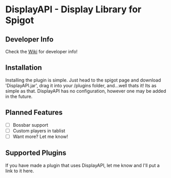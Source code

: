 # DisplayAPI - Display Library for Spigot

## Developer Info
Check the [Wiki](https://github.com/TheStilbruch/DisplayAPI/wiki) for developer info!

## Installation
Installing the plugin is simple. Just head to the spigot page and download 'DisplayAPI.jar', drag it into your /plugins folder, and...well thats it! Its as simple as that. DisplayAPI has no configuration, however one may be added in the future. 

## Planned Features
- [ ] Bossbar support
- [ ] Custom players in tablist
- [ ] Want more? Let me know!

## Supported Plugins
If you have made a plugin that uses DisplayAPI, let me know and I'll put a link to it here.
